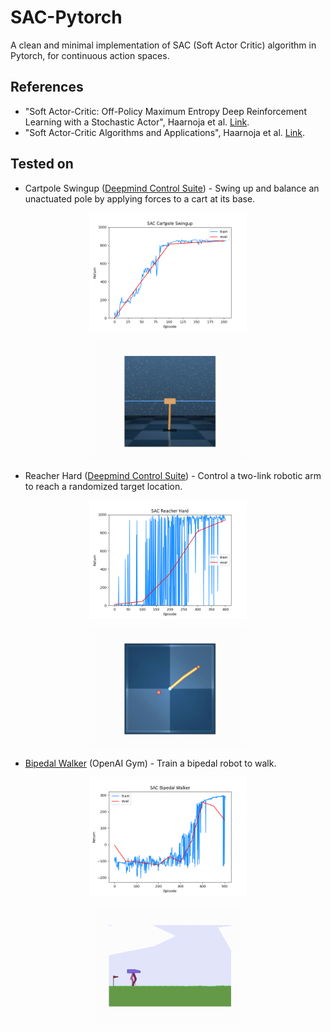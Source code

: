 # SAC-Pytorch
A clean and minimal implementation of SAC (Soft Actor Critic) algorithm in Pytorch, for continuous action spaces.

## References
* "Soft Actor-Critic: Off-Policy Maximum Entropy Deep Reinforcement Learning with a Stochastic Actor", Haarnoja et al. [Link](https://arxiv.org/abs/1801.01290).
* "Soft Actor-Critic Algorithms and Applications", Haarnoja et al. [Link](https://arxiv.org/abs/1812.05905).

## Tested on

* Cartpole Swingup ([Deepmind Control Suite](https://github.com/deepmind/dm_control/tree/master/dm_control/suite)) - Swing up and balance an unactuated pole by applying forces to a cart at its base.

<p align="center">
<img src=".media/sac_cartpole_swingup.png" width="50%" height="50%">
</p>

<p align="center">
<img src=".media/sac_cartpole_swingup.gif" width="50%" height="50%">
</p>

* Reacher Hard ([Deepmind Control Suite](https://github.com/deepmind/dm_control/tree/master/dm_control/suite)) - Control a two-link robotic arm to reach a randomized target location.

<p align="center">
<img src=".media/sac_reacher_hard.png" width="50%" height="50%">
</p>

<p align="center">
<img src=".media/sac_reacher_hard.gif" width="50%" height="50%">
</p>

* [Bipedal Walker](https://gym.openai.com/envs/BipedalWalker-v2/) (OpenAI Gym) - Train a bipedal robot to walk.

<p align="center">
<img src=".media/sac_bipedal_walker.png" width="50%" height="50%">
</p>

<p align="center">
<img src=".media/sac_bipedal_walker.gif" width="50%" height="50%">
</p>
 
